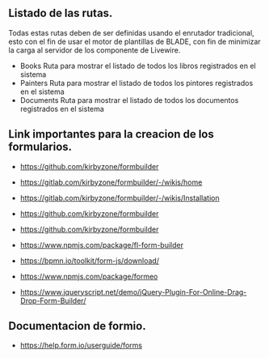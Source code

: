 ## Listado de las rutas.

Todas estas rutas deben de ser definidas usando el enrutador tradicional,
esto con el fin de usar el motor de plantillas de BLADE, con fin de minimizar la carga
al servidor de los componente de Livewire.

-   Books
    Ruta para mostrar el listado de todos los libros registrados en el sistema
-   Painters
    Ruta para mostrar el listado de todos los pintores registrados en el sistema
-   Documents
    Ruta para mostrar el listado de todos los documentos registrados en el sistema

## Link importantes para la creacion de los formularios.
- https://github.com/kirbyzone/formbuilder
- https://gitlab.com/kirbyzone/formbuilder/-/wikis/home
- https://gitlab.com/kirbyzone/formbuilder/-/wikis/Installation
- https://github.com/kirbyzone/formbuilder
- https://github.com/kirbyzone/formbuilder

- https://www.npmjs.com/package/fl-form-builder
- https://bpmn.io/toolkit/form-js/download/
- https://www.npmjs.com/package/formeo

- https://www.jqueryscript.net/demo/jQuery-Plugin-For-Online-Drag-Drop-Form-Builder/

## Documentacion de formio.
- https://help.form.io/userguide/forms